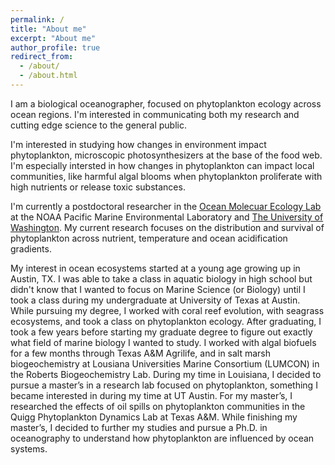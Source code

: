 ```yaml
---
permalink: /
title: "About me"
excerpt: "About me"
author_profile: true
redirect_from: 
  - /about/
  - /about.html
---
```


I am a biological oceanographer, focused on phytoplankton ecology across ocean regions. I'm interested in communicating both my research and cutting edge science to the general public.

I'm interested in studying how changes in environment impact phytoplankton, microscopic photosynthesizers at the base of the food web. I'm especially intersted in how changes in phytoplankton can impact local communities, like harmful algal blooms when phytoplankton proliferate with high nutrients or release toxic substances.

I'm currently a postdoctoral researcher in the <a href='https://www.pmel.noaa.gov/ocean-molecular-ecology/'>Ocean Molecuar Ecology Lab</a> at the NOAA Pacific Marine Environmental Laboratory and <a href='https://cicoes.uw.edu/'>The University of Washington</a>. My current research focuses on the distribution and survival of phytoplankton across nutrient, temperature and ocean acidification gradients.

My interest in ocean ecosystems started at a young age growing up in Austin, TX. I was able to take a class in aquatic biology in high school but didn't know that I wanted to focus on Marine Science (or Biology) until I took a class during my undergraduate at University of Texas at Austin. While pursuing my degree, I worked with coral reef evolution, with seagrass ecosystems, and took a class on phytoplankton ecology. After graduating, I took a few years before starting my graduate degree to figure out exactly what field of marine biology I wanted to study. I worked with algal biofuels for a few months through Texas A&M Agrilife, and in salt marsh biogeochemistry at Lousiana Universities Marine Consortium (LUMCON) in the Roberts Biogeochemistry Lab. During my time in Louisiana, I decided to pursue a master’s in a research lab focused on phytoplankton, something I became interested in during my time at UT Austin. For my master’s, I researched the effects of oil spills on phytoplankton communities in the Quigg Phytoplankton Dynamics Lab at Texas A&M. While finishing my master’s, I decided to further my studies and pursue a Ph.D. in oceanography to understand how phytoplankton are influenced by ocean systems.
